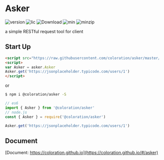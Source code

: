 # Asker

<img src="https://img.shields.io/npm/v/@coloration/asker.svg" alt="version">
<img src="https://img.shields.io/npm/l/@coloration/asker.svg" alt="lic">
<img src="https://img.shields.io/npm/dm/@coloration/asker.svg" alt="Download">
<img src="https://img.shields.io/bundlephobia/min/@coloration/asker@1.0.0" alt="min">
<img src="https://img.shields.io/bundlephobia/minzip/@coloration/asker@1.0.0" alt="minzip">

a simple RESTful request tool for client

## Start Up

``` html
<script src="https://raw.githubusercontent.com/coloration/asker/master/dist/index.js"></script>
<script>
var Asker = asker.Asker
Asker.get('https://jsonplaceholder.typicode.com/users/1')
</script>
```

or

``` bash
$ npm i @coloration/asker -S
```


```js
// es6
import { Asker } from '@coloration/asker'
// node.js
const { Asker } = require('@coloration/asker')

Asker.get('https://jsonplaceholder.typicode.com/users/1')
```

## Document

[Document: https://coloration.github.io](https://coloration.github.io/#/asker)

